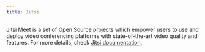 ```yaml
---
title: Jitsi
---
```


Jitsi Meet is a set of Open Source projects which empower users to use and deploy video conferencing platforms with state-of-the-art video quality and features. For more details, check [Jitsi documentation](https://www.manual.grid.tf/documentation/dashboard/solutions/jitsi.html).

```

```
